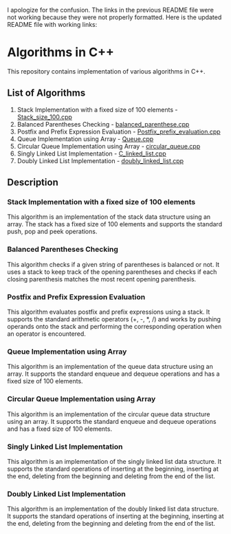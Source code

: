 I apologize for the confusion. The links in the previous README file were not working because they were not properly formatted. Here is the updated README file with working links:

# Algorithms in C++

This repository contains implementation of various algorithms in C++.

## List of Algorithms

1. Stack Implementation with a fixed size of 100 elements - [Stack_size_100.cpp](./Stack_size_100.cpp)
2. Balanced Parentheses Checking - [balanced_parenthese.cpp](./balanced_parenthese.cpp)
3. Postfix and Prefix Expression Evaluation - [Postfix_prefix_evaluation.cpp](./Postfix_prefix_evaluation.cpp)
4. Queue Implementation using Array - [Queue.cpp](./Queue.cpp)
5. Circular Queue Implementation using Array - [circular_queue.cpp](./circular_queue.cpp)
6. Singly Linked List Implementation - [C_linked_list.cpp](./C_linked_list.cpp)
7. Doubly Linked List Implementation - [doubly_linked_list.cpp](./doubly_linked_list.cpp)

## Description

### Stack Implementation with a fixed size of 100 elements

This algorithm is an implementation of the stack data structure using an array. The stack has a fixed size of 100 elements and supports the standard push, pop and peek operations.

### Balanced Parentheses Checking

This algorithm checks if a given string of parentheses is balanced or not. It uses a stack to keep track of the opening parentheses and checks if each closing parenthesis matches the most recent opening parenthesis.

### Postfix and Prefix Expression Evaluation

This algorithm evaluates postfix and prefix expressions using a stack. It supports the standard arithmetic operators (+, -, *, /) and works by pushing operands onto the stack and performing the corresponding operation when an operator is encountered.

### Queue Implementation using Array

This algorithm is an implementation of the queue data structure using an array. It supports the standard enqueue and dequeue operations and has a fixed size of 100 elements.

### Circular Queue Implementation using Array

This algorithm is an implementation of the circular queue data structure using an array. It supports the standard enqueue and dequeue operations and has a fixed size of 100 elements.

### Singly Linked List Implementation

This algorithm is an implementation of the singly linked list data structure. It supports the standard operations of inserting at the beginning, inserting at the end, deleting from the beginning and deleting from the end of the list.

### Doubly Linked List Implementation

This algorithm is an implementation of the doubly linked list data structure. It supports the standard operations of inserting at the beginning, inserting at the end, deleting from the beginning and deleting from the end of the list.
